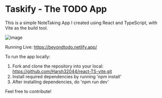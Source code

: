 # Taskify - The TODO App
This is a simple NoteTaking App I created using React and TypeScript, with Vite as the build tool.

![image](https://github.com/Harsh32044/react-TS-vite/assets/44403685/113d1577-38cf-47ba-bba8-490c2c33acac)


Running Live: https://beyondtodo.netlify.app/

To run the app locally:

1. Fork and clone the repository into your local: https://github.com/Harsh32044/react-TS-vite.git
2. Install required dependencies by running 'npm install'
3. After installing dependencies, do 'npm run dev'

Feel free to contribute!

